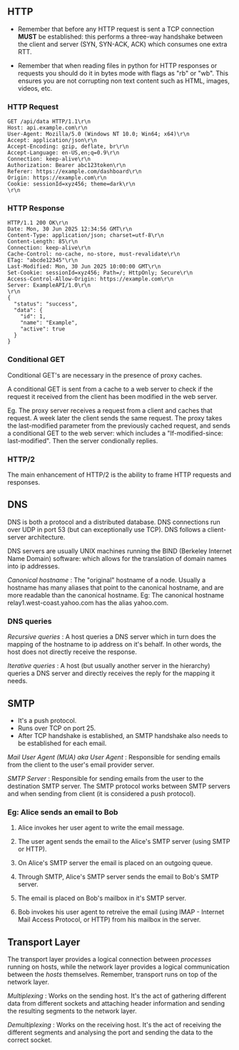 ## HTTP

- Remember that before any HTTP request is sent a TCP connection **MUST** be established: this performs a three-way handshake between the client and server (SYN, SYN-ACK, ACK) which consumes one extra RTT.

- Remember that when reading files in python for HTTP responses or requests you should do it in bytes mode
with flags as "rb" or "wb". This ensures you are not corrupting non text content such as HTML, images, videos, etc.

### HTTP Request

```
GET /api/data HTTP/1.1\r\n
Host: api.example.com\r\n
User-Agent: Mozilla/5.0 (Windows NT 10.0; Win64; x64)\r\n
Accept: application/json\r\n
Accept-Encoding: gzip, deflate, br\r\n
Accept-Language: en-US,en;q=0.9\r\n
Connection: keep-alive\r\n
Authorization: Bearer abc123token\r\n
Referer: https://example.com/dashboard\r\n
Origin: https://example.com\r\n
Cookie: sessionId=xyz456; theme=dark\r\n
\r\n
```

### HTTP Response

```
HTTP/1.1 200 OK\r\n
Date: Mon, 30 Jun 2025 12:34:56 GMT\r\n
Content-Type: application/json; charset=utf-8\r\n
Content-Length: 85\r\n
Connection: keep-alive\r\n
Cache-Control: no-cache, no-store, must-revalidate\r\n
ETag: "abcde12345"\r\n
Last-Modified: Mon, 30 Jun 2025 10:00:00 GMT\r\n
Set-Cookie: sessionId=xyz456; Path=/; HttpOnly; Secure\r\n
Access-Control-Allow-Origin: https://example.com\r\n
Server: ExampleAPI/1.0\r\n
\r\n
{
  "status": "success",
  "data": {
    "id": 1,
    "name": "Example",
    "active": true
  }
}
```

### Conditional GET

Conditional GET's are necessary in the presence of proxy caches.

A conditional GET is sent from a cache to a web server to check if the request it received from the client has been modified in the web server.

Eg. The proxy server receives a request from a client and caches that request. A week later the client sends the same request. The proxy takes the last-modified parameter from the previously cached request, and sends a conditional GET to the web server: which includes a "If-modified-since: last-modified". Then the server condionally replies.

### HTTP/2

The main enhancement of HTTP/2 is the ability to frame HTTP requests and responses.

## DNS

DNS is both a protocol and a distributed database. 
DNS connections run over UDP in port 53 (but can exceptionally use TCP).
DNS follows a client-server architecture.

DNS servers are usually UNIX machines running the BIND (Berkeley Internet Name Domain) software: which allows for the translation of domain names into ip addresses.

*Canonical hostname* : The "original" hostname of a node. Usually a hostname has many aliases that point to the canonical hostname, and are more readable than the canonical hostname. Eg: The canonical hostname relay1.west-coast.yahoo.com has the alias yahoo.com.

### DNS queries

*Recursive queries* : A host queries a DNS server which in turn does the mapping of the hostname to ip address on it's behalf. In other words, the host does not directly receive the response.

*Iterative queries* : A host (but usually another server in the hierarchy) queries a DNS server and directly receives the reply for the mapping it needs.

## SMTP

- It's a push protocol.
- Runs over TCP on port 25.
- After TCP handshake is established, an SMTP handshake also needs to be established for each email.

*Mail User Agent (MUA) aka User Agent* : Responsible for sending emails from the client to the user's email provider server.

*SMTP Server* : Responsible for sending emails from the user to the destination SMTP server. The SMTP protocol works between SMTP servers and when sending from client (it is considered a push protocol).

### Eg: Alice sends an email to Bob

1. Alice invokes her user agent to write the email message.

2. The user agent sends the email to the Alice's SMTP server (using SMTP or HTTP).

3. On Alice's SMTP server the email is placed on an outgoing queue.

4. Through SMTP, Alice's SMTP server sends the email to Bob's SMTP server.

5. The email is placed on Bob's mailbox in it's SMTP server.

6. Bob invokes his user agent to retreive the email (using IMAP - Internet Mail Access Protocol, or HTTP) from his mailbox in the server.

## Transport Layer

The transport layer provides a logical connection between *processes* running on hosts, while the network layer provides a logical communication between the *hosts* themselves. Remember, transport runs on top of the network layer.

*Multiplexing* : Works on the sending host. It's the act of gathering different data from different sockets and attaching header information and sending the resulting segments to the network layer.

*Demultiplexing* : Works on the receiving host. It's the act of receiving the different segments and analysing the port and sending the data to the correct socket.